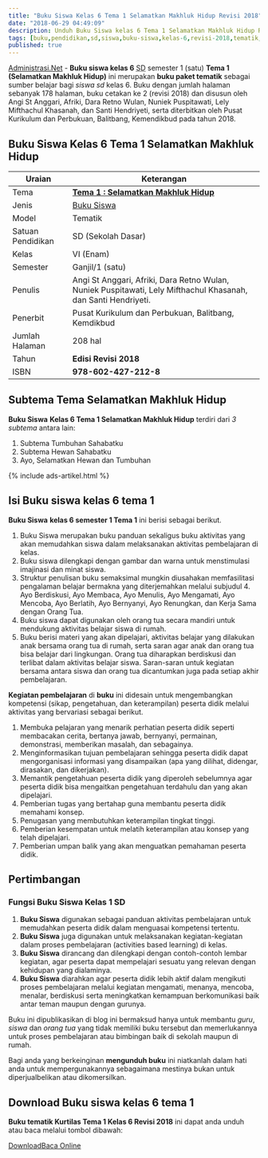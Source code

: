 ```yaml
---
title: "Buku Siswa Kelas 6 Tema 1 Selamatkan Makhluk Hidup Revisi 2018"
date: "2018-06-29 04:49:09"
description: Unduh Buku Siswa kelas 6 Tema 1 Selamatkan Makhluk Hidup Revisi 2018 terdiri dari subTema Tumbuhan Sahabatku, Hewan Sahabatku, dan Ayo, Selamatkan Hewan dan Tumbuhan
tags: [buku,pendidikan,sd,siswa,buku-siswa,kelas-6,revisi-2018,tematik,download]
published: true
---
```


<script type="application/ld+json">
{
  "@context":"http://schema.org",
  "@type":"Book",
  "name" : "{{ page.title }}",
  "author": {
    "@type":"Person",
    "name":"Angi St Anggari, Afriki, Dara Retno Wulan, Nuniek Puspitawati, Lely Mifthachul Khasanah, dan Santi Hendriyeti"
  },
  "url" : "{{ site.url }}{{ page.url }}",
  "workExample" : [{
    "@type": "Book",
    "isbn": "978-602-427-212-8",
    "bookEdition": "Revisi 2018",
    "bookFormat": "http://schema.org/Hardcover",
    "potentialAction":{
    "@type":"ReadAction",
    "target":
      {
        "@type":"EntryPoint",
        "urlTemplate":"{{ site.url }}{{ page.url }}",
        "actionPlatform":[
          "http://schema.org/DesktopWebPlatform",
          "http://schema.org/IOSPlatform",
          "http://schema.org/AndroidPlatform"
        ]
      }
      }
    }
    ]
    }
 
</script>

[Administrasi.Net](/ "Administrasi.Net") - **Buku siswa kelas 6** <abbr title="Sekolah Dasar">SD</abbr> semester 1 (satu) **Tema 1 (Selamatkan Makhluk Hidup)** ini merupakan **buku paket tematik** sebagai sumber belajar bagi *siswa sd* kelas 6. Buku dengan jumlah halaman sebanyak 178 halaman, buku cetakan ke 2 (revisi 2018) dan disusun oleh Angi St Anggari, Afriki, Dara Retno Wulan, Nuniek Puspitawati, Lely Mifthachul Khasanah, dan Santi Hendriyeti, serta diterbitkan oleh Pusat Kurikulum dan Perbukuan, Balitbang, Kemendikbud pada tahun 2018. 

## Buku Siswa Kelas 6 Tema 1 Selamatkan Makhluk Hidup

|Uraian|Keterangan|
| --- | --- |
|Tema|<a href="/bse/buku-siswa-kelas-6-tema-1-selamatkan-makhluk-hidup-revisi-2018" title="Buku Siswa Kelas 6 SD Tema 1 Selamatkan Makhluk Hidup Revisi 2018"><strong>Tema 1 : Selamatkan Makhluk Hidup</strong></a>|
|Jenis|<a href="/bse" title="Buku Siswa" target="_blank">Buku Siswa</a>|
|Model|Tematik|
|Satuan Pendidikan|SD (Sekolah Dasar)|
Kelas|VI (Enam)|
|Semester|Ganjil/1 (satu)|
Penulis|Angi St Anggari, Afriki, Dara Retno Wulan, Nuniek Puspitawati, Lely Mifthachul Khasanah, dan Santi Hendriyeti.|
|Penerbit|Pusat Kurikulum dan Perbukuan, Balitbang, Kemdikbud|
|Jumlah Halaman|208 hal|
|Tahun|<strong>Edisi Revisi 2018</strong>|
|ISBN|<strong>978-602-427-212-8</strong>|

## Subtema Tema Selamatkan Makhluk Hidup
<strong>Buku Siswa</strong> <strong>Kelas 6 Tema 1 Selamatkan Makhluk Hidup</strong> terdiri dari *3 subtema* antara lain: 
1. Subtema Tumbuhan Sahabatku
2. Subtema Hewan Sahabatku
3. Ayo, Selamatkan Hewan dan Tumbuhan

{% include ads-artikel.html %}

## Isi Buku siswa kelas 6 tema 1
**Buku Siswa** <b>kelas 6 semester 1 Tema 1</b> ini berisi sebagai berikut.
1. Buku Siswa merupakan buku panduan sekaligus buku aktivitas yang akan memudahkan siswa dalam melaksanakan aktivitas pembelajaran di kelas.
2. Buku siswa dilengkapi dengan gambar dan warna untuk menstimulasi imajinasi dan minat siswa.
3. Struktur penulisan buku semaksimal mungkin diusahakan memfasilitasi pengalaman belajar bermakna yang diterjemahkan melalui subjudul 4. Ayo Berdiskusi, Ayo Membaca, Ayo Menulis, Ayo Mengamati, Ayo Mencoba, Ayo Berlatih, Ayo Bernyanyi, Ayo Renungkan, dan Kerja Sama dengan Orang Tua.
5. Buku siswa dapat digunakan oleh orang tua secara mandiri untuk mendukung aktivitas belajar siswa di rumah.
6. Buku berisi materi yang akan dipelajari, aktivitas belajar yang dilakukan anak bersama orang tua di rumah, serta saran agar anak dan orang tua bisa belajar dari lingkungan. Orang tua diharapkan berdiskusi dan terlibat dalam aktivitas belajar siswa. Saran-saran untuk kegiatan bersama antara siswa dan orang tua dicantumkan juga pada setiap akhir pembelajaran.

<b>Kegiatan pembelajaran</b> di <b>buku</b> ini didesain untuk mengembangkan kompetensi (sikap, pengetahuan, dan keterampilan) peserta didik melalui aktivitas yang bervariasi sebagai berikut.
<ol><li>Membuka pelajaran yang menarik perhatian peserta didik seperti membacakan cerita, bertanya jawab, bernyanyi, permainan, demonstrasi, memberikan masalah, dan sebagainya.</li><li>Menginformasikan tujuan pembelajaran sehingga peserta didik dapat mengorganisasi informasi yang disampaikan (apa yang dilihat, didengar, dirasakan, dan dikerjakan).</li><li>Memantik pengetahuan peserta didik yang diperoleh sebelumnya agar peserta didik bisa mengaitkan pengetahuan terdahulu dan yang akan dipelajari.</li><li>Pemberian tugas yang bertahap guna membantu peserta didik memahami konsep.</li><li>Penugasan yang membutuhkan keterampilan tingkat tinggi.</li><li>Pemberian kesempatan untuk melatih keterampilan atau konsep yang telah dipelajari.</li><li>Pemberian umpan balik yang akan menguatkan pemahaman peserta didik.</li></ol>
  
## Pertimbangan
### Fungsi Buku Siswa Kelas 1 SD
1. **Buku Siswa**  digunakan sebagai panduan aktivitas pembelajaran untuk memudahkan peserta didik dalam menguasai kompetensi tertentu.
2. **Buku Siswa**  juga digunakan untuk melaksanakan kegiatan-kegiatan dalam proses pembelajaran (activities based learning) di kelas.
3. **Buku Siswa** dirancang dan dilengkapi dengan contoh-contoh lembar kegiatan, agar peserta dapat mempelajari sesuatu yang relevan dengan kehidupan yang dialaminya.
4. **Buku Siswa** diarahkan agar peserta didik lebih aktif dalam mengikuti proses pembelajaran melalui kegiatan mengamati, menanya, mencoba, menalar, berdiskusi serta meningkatkan kemampuan berkomunikasi baik antar teman maupun dengan gurunya.

Buku ini dipublikasikan di blog ini bermaksud hanya untuk membantu _guru_, _siswa_ dan _orang tua_ yang tidak memiliki buku tersebut dan memerlukannya untuk proses pembelajaran atau bimbingan baik di sekolah maupun di rumah.

Bagi anda yang berkeinginan <b>mengunduh buku</b> ini niatkanlah dalam hati anda untuk mempergunakannya sebagaimana mestinya bukan untuk diperjualbelikan atau dikomersilkan.
  
## Download Buku siswa kelas 6 tema 1
**Buku tematik Kurtilas Tema 1 Kelas 6 Revisi 2018** ini dapat anda unduh atau baca melalui tombol dibawah:
<p class="center"><a class="button download" href="https://docs.google.com/uc?export=download&id=1p_HUgA_35r5FCghjSGjqgDX5nQ3J95an" rel="nofollow" target="_blank" title="Download">Download</a><a class="button demo open-dialog" href="https://drive.google.com/file/d/1p_HUgA_35r5FCghjSGjqgDX5nQ3J95an/preview" Title="Baca Online" rel="nofollow">Baca Online</a></p>
